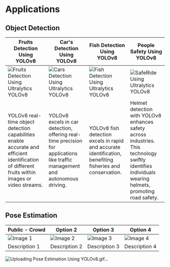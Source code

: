 # Applications

## Object Detection

| Fruits Detection Using YOLOv8                                                                                                                     | Car's Detection Using YOLOv8                                                                                                                | Fish Detection Using YOLOv8                                                                                                                 | People Safety Using YOLOv8                                                                                                                             |
| ------------------------------------------------------------------------------------------------------------------------------------------------- | ------------------------------------------------------------------------------------------------------------------------------------------- | ------------------------------------------------------------------------------------------------------------------------------------------- | ------------------------------------------------------------------------------------------------------------------------------------------------------ |
| ![Fruits Detection Using Ultralytics YOLOv8](https://github.com/RizwanMunawar/ultralytics/assets/62513924/2feb3bcf-22f4-469d-a4b8-d3444617e852)     | ![Cars Detection Using Ultralytics YOLOv8](https://github.com/RizwanMunawar/ultralytics/assets/62513924/16e7ea3b-ce02-44e8-88c2-3b465958de8d) | ![Fish Detection Using Ultralytics YOLOv8](https://github.com/RizwanMunawar/ultralytics/assets/62513924/930e4c85-c5c5-4caa-a4ab-008674c79bdf) | ![SafeRide Using Ultralytics YOLOv8](https://github.com/RizwanMunawar/ultralytics/assets/62513924/875b97e0-5950-4f8d-8c1d-af85333dbc2c)                  |
| YOLOv8 real-time object detection capabilities enable accurate and efficient identification of different fruits within images or video streams. | YOLOv8 excels in car detection, offering real-time precision for applications like traffic management and autonomous driving.               | YOLOv8 fish detection excels in rapid and accurate identification, benefiting fisheries and conservation.                                   | Helmet detection with YOLOv8 enhances safety across industries. This technology swiftly identifies individuals wearing helmets, promoting road safety. |

## Pose Estimation

| Public - Crowd             | Option 2              | Option 3              | Option 4              |
| --------------------- | --------------------- | --------------------- | --------------------- |
| ![Image 1](image_url_1) | ![Image 2](image_url_2) | ![Image 3](image_url_3) | ![Image 4](image_url_4) |
| Description 1         | Description 2         | Description 3         | Description 4         |

![Uploading Pose Estimation Using YOLOv8.gif…]()
